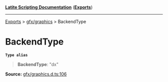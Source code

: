 [**Latite Scripting Documentation**](../../README.md) ([**Exports**](../../exports.md))

---

[Exports](../../exports.md) > [gfx/graphics](../index.md) > BackendType

# BackendType

**`Type alias`**

> **BackendType**: "dx"

**Source:** [gfx/graphics.d.ts:106](https://github.com/LatiteScripting/latitescripting.github.io/blob/33f46d6/definitions/gfx/graphics.d.ts#L106)
